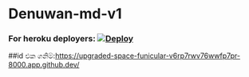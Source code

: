 # Denuwan-md-v1

### For heroku deployers: [![Deploy](https://www.herokucdn.com/deploy/button.svg)](https://heroku.com/deploy)



##id එක ගනිම්:https://upgraded-space-funicular-v6rp7rwv76wwfp7pr-8000.app.github.dev/
